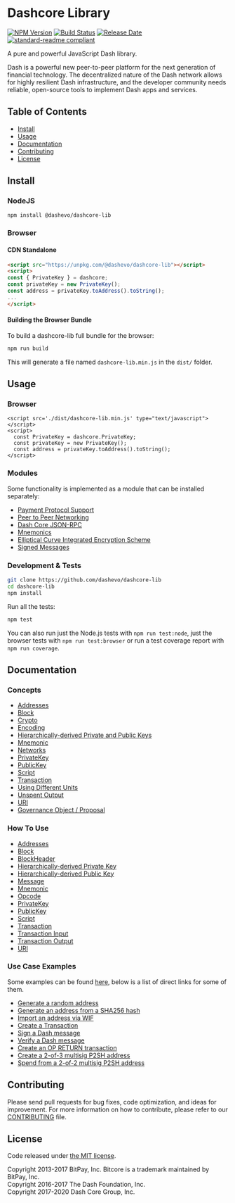 # Dashcore Library

[![NPM Version](https://img.shields.io/npm/v/@dashevo/dashcore-lib)](https://www.npmjs.com/package/@dashevo/dashcore-lib)
[![Build Status](https://github.com/dashevo/dashcore-lib/actions/workflows/test_and_release.yml/badge.svg)](https://github.com/dashevo/dashcore-lib/actions/workflows/test_and_release.yml)
[![Release Date](https://img.shields.io/github/release-date/dashevo/dashcore-lib)](https://github.com/dashevo/dashcore-lib/releases/latest)
[![standard-readme compliant](https://img.shields.io/badge/readme%20style-standard-brightgreen)](https://github.com/RichardLitt/standard-readme)

A pure and powerful JavaScript Dash library.

Dash is a powerful new peer-to-peer platform for the next generation of financial technology. The decentralized nature of the Dash network allows for highly resilient Dash infrastructure, and the developer community needs reliable, open-source tools to implement Dash apps and services.

## Table of Contents
- [Install](#install)
- [Usage](#usage)
- [Documentation](#documentation)
- [Contributing](#contributing)
- [License](#license)

## Install

### NodeJS

```
npm install @dashevo/dashcore-lib
```

### Browser

#### CDN Standalone

```html
<script src="https://unpkg.com/@dashevo/dashcore-lib"></script>
<script> 
const { PrivateKey } = dashcore;
const privateKey = new PrivateKey();
const address = privateKey.toAddress().toString();
...
</script>
```

#### Building the Browser Bundle

To build a dashcore-lib full bundle for the browser:

```sh
npm run build
```

This will generate a file named `dashcore-lib.min.js` in the `dist/` folder.

## Usage

### Browser

```
<script src='./dist/dashcore-lib.min.js' type="text/javascript"></script>
<script>
  const PrivateKey = dashcore.PrivateKey;
  const privateKey = new PrivateKey();
  const address = privateKey.toAddress().toString();
</script>
```

### Modules

Some functionality is implemented as a module that can be installed separately:

* [Payment Protocol Support](https://github.com/dashevo/dashcore-payment-protocol)
* [Peer to Peer Networking](https://github.com/dashevo/dashcore-p2p)
* [Dash Core JSON-RPC](https://github.com/dashevo/dashd-rpc)
* [Mnemonics](https://github.com/dashevo/dashcore-mnemonic)
* [Elliptical Curve Integrated Encryption Scheme](https://github.com/dashevo/bitcore-ecies-dash)
* [Signed Messages](https://github.com/dashevo/bitcore-message-dash)

### Development & Tests

```sh
git clone https://github.com/dashevo/dashcore-lib
cd dashcore-lib
npm install
```

Run all the tests:

```sh
npm test
```

You can also run just the Node.js tests with `npm run test:node`, just the browser tests with `npm run test:browser` or run a test coverage report with `npm run coverage`.

## Documentation

### Concepts

* [Addresses](docs/core-concepts/address.md)
* [Block](docs/core-concepts/block.md)
* [Crypto](docs/core-concepts/crypto.md)
* [Encoding](docs/core-concepts/encoding.md)
* [Hierarchically-derived Private and Public Keys](docs/core-concepts/hierarchical.md)
* [Mnemonic](docs/core-concepts/mnemonic.md)
* [Networks](docs/core-concepts/networks.md)
* [PrivateKey](docs/core-concepts/privatekey.md)
* [PublicKey](docs/core-concepts/publickey.md)
* [Script](docs/core-concepts/script.md)
* [Transaction](docs/core-concepts/transaction.md)
* [Using Different Units](docs/core-concepts/unit.md)
* [Unspent Output](docs/core-concepts/unspentoutput.md)
* [URI](docs/core-concepts/uri.md)
* [Governance Object / Proposal](docs/core-concepts/govobject/govobject.md)

### How To Use

* [Addresses](docs/usage/address.md)
* [Block](docs/usage/block.md)
* [BlockHeader](docs/usage/blockheader.md)
* [Hierarchically-derived Private Key](docs/usage/hdprivatekey.md)
* [Hierarchically-derived Public Key](docs/usage/hdpublickey.md)
* [Message](docs/usage/message.md)
* [Mnemonic](docs/usage/mnemonic.md)
* [Opcode](docs/usage/opcode.md)
* [PrivateKey](docs/usage/privatekey.md)
* [PublicKey](docs/usage/publickey.md)
* [Script](docs/usage/script.md)
* [Transaction](docs/usage/transaction.md)
* [Transaction Input](docs/usage/transaction_input.md)
* [Transaction Output](docs/usage/transaction_output.md)
* [URI](docs/usage/uri.md)

### Use Case Examples

Some examples can be found [here](docs/examples.md), below is a list of direct links for some of them.

* [Generate a random address](docs/examples.md#generate-a-random-address)
* [Generate an address from a SHA256 hash](docs/examples.md#generate-an-address-from-a-sha256-hash)
* [Import an address via WIF](docs/examples.md#import-an-address-via-wif)
* [Create a Transaction](docs/examples.md#create-a-transaction)
* [Sign a Dash message](docs/examples.md#sign-a-bitcoin-message)
* [Verify a Dash message](docs/examples.md#verify-a-bitcoin-message)
* [Create an OP RETURN transaction](docs/examples.md#create-an-op-return-transaction)
* [Create a 2-of-3 multisig P2SH address](docs/examples.md#create-a-2-of-3-multisig-p2sh-address)
* [Spend from a 2-of-2 multisig P2SH address](docs/examples.md#spend-from-a-2-of-2-multisig-p2sh-address)

## Contributing

Please send pull requests for bug fixes, code optimization, and ideas for improvement. For more information on how to contribute, please refer to our [CONTRIBUTING](https://github.com/dashevo/dashcore-lib/blob/master/CONTRIBUTING.md) file.

## License

Code released under [the MIT license](LICENSE).

Copyright 2013-2017 BitPay, Inc. Bitcore is a trademark maintained by BitPay, Inc.  
Copyright 2016-2017 The Dash Foundation, Inc.  
Copyright 2017-2020 Dash Core Group, Inc.  

